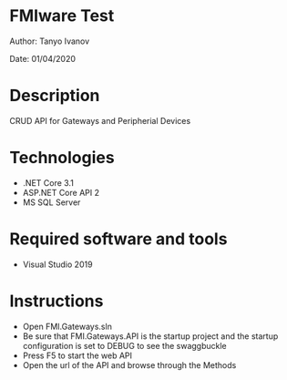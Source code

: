 # FMIware Test

Author: Tanyo Ivanov

Date: 01/04/2020

# Description
CRUD API for Gateways and Peripherial Devices

# Technologies
- .NET Core 3.1 
- ASP.NET Core API 2
- MS SQL Server

# Required software and tools
- Visual Studio 2019

# Instructions
- Open FMI.Gateways.sln
- Be sure that FMI.Gateways.API is the startup project and the startup configuration is set to DEBUG to see the swaggbuckle
- Press F5 to start the web API
- Open the url of the API and browse through the Methods